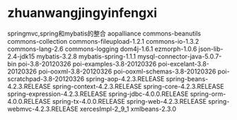 # zhuanwangjingyinfengxi
springmvc,spring和mybatis的整合
aopalliance
commons-beanutils
commons-collection
commons-fileupload-1.2.1
commons-io-1.3.2
commons-lang-2.6
commons-logging
dom4j-1.6.1
ezmorph-1.0.6
json-lib-2.4-jdk15
mybatis-3.2.8
mybatis-spring-1.1.1
mysql-connector-java-5.0.7-bin
poi-3.8-20120326
poi-examples-3.8-20120326
poi-excelant-3.8-20120326
poi-ooxml-3.8-20120326
poi-ooxml-schemas-3.8-20120326
poi-scratchpad-3.8-20120326
spring-aop-4.2.3.RELEASE
spring-beans-4.2.3.RELEASE
spring-context-4.2.3.RELEASE
spring-core-4.2.3.RELEASE
spring-expression-4.2.3.RELEASE
spring-jdbc-4.0.0.RELEASE
spring-orm-4.0.0.RELEASE
spring-tx-4.0.0.RELEASE
spring-web-4.2.3.RELEASE
spring-webmvc-4.2.3.RELEASE
xercesImpl-2_9_1
xmlbeans-2.3.0
